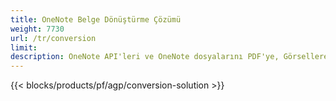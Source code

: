 ```yaml
---
title: OneNote Belge Dönüştürme Çözümü 
weight: 7730
url: /tr/conversion
limit: 
description: OneNote API'leri ve OneNote dosyalarını PDF'ye, Görsellere ve HTML'ye Dönüştürmek için Ücretsiz Uygulamalar
---
```


{{< blocks/products/pf/agp/conversion-solution >}} 